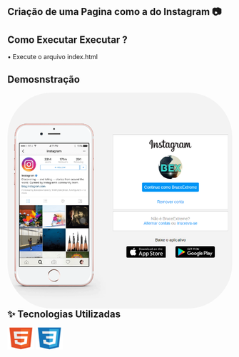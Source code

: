 
## Criação de uma Pagina como a do Instagram 📷

## Como Executar Executar ?
<p> • Execute o arquivo index.html </p>


  ## Demosnstração
  <img align="right"  alt="META"  style="border-radius:100px;" src="Instagram.png" /> 
  
  
## ✨ Tecnologias Utilizadas
<div style="display: inline_block">
  <img align="center" alt="Allan-HTML" height="50" width="60" src="https://raw.githubusercontent.com/devicons/devicon/master/icons/html5/html5-original.svg">
  <img align="center" alt="Allan-CSS" height="50" width="60" src="https://raw.githubusercontent.com/devicons/devicon/master/icons/css3/css3-original.svg">
  

  
